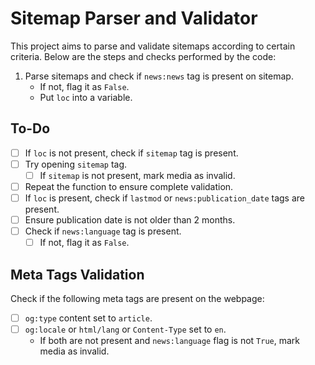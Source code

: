 # Sitemap Parser and Validator

This project aims to parse and validate sitemaps according to certain criteria. Below are the steps and checks performed by the code:

1. Parse sitemaps and check if `news:news` tag is present on sitemap.
   - If not, flag it as `False`.
   - Put `loc` into a variable.

## To-Do
- [ ] If `loc` is not present, check if `sitemap` tag is present.
- [ ] Try opening `sitemap` tag.
  - [ ] If `sitemap` is not present, mark media as invalid.
- [ ] Repeat the function to ensure complete validation.
- [ ] If `loc` is present, check if `lastmod` or `news:publication_date` tags are present.
- [ ] Ensure publication date is not older than 2 months.
- [ ] Check if `news:language` tag is present.
  - [ ] If not, flag it as `False`.

## Meta Tags Validation
Check if the following meta tags are present on the webpage:
- [ ] `og:type` content set to `article`.
- [ ] `og:locale` or `html/lang` or `Content-Type` set to `en`.
   - If both are not present and `news:language` flag is not `True`, mark media as invalid.
